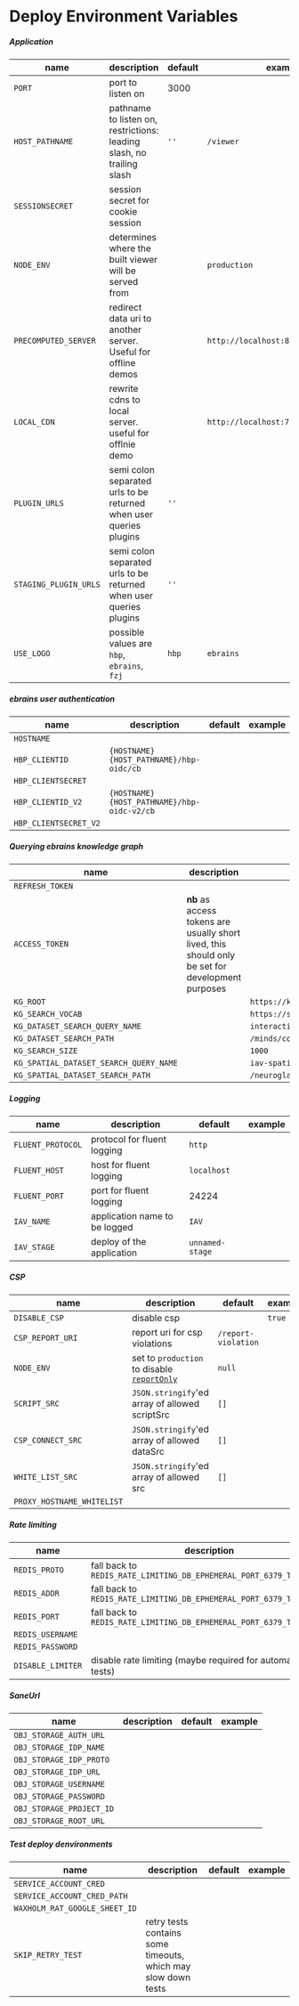 # Deploy Environment Variables

##### Application

| name | description | default | example |
| --- | --- | --- | --- |
| `PORT` | port to listen on | 3000 |
| `HOST_PATHNAME` | pathname to listen on, restrictions: leading slash, no trailing slash | `''` | `/viewer` |
| `SESSIONSECRET` | session secret for cookie session |
| `NODE_ENV` | determines where the built viewer will be served from | | `production` |
| `PRECOMPUTED_SERVER` | redirect data uri to another server. Useful for offline demos | | `http://localhost:8080/precomputed/` |
| `LOCAL_CDN` | rewrite cdns to local server. useful for offlnie demo | | `http://localhost:7080/` |
| `PLUGIN_URLS` | semi colon separated urls to be returned when user queries plugins | `''`
| `STAGING_PLUGIN_URLS` | semi colon separated urls to be returned when user queries plugins | `''`
| `USE_LOGO` | possible values are `hbp`, `ebrains`, `fzj` | `hbp` | `ebrains` |

##### ebrains user authentication

| name | description | default | example |
| --- | --- | --- | --- |
| `HOSTNAME` | 
| `HBP_CLIENTID` | `{HOSTNAME}{HOST_PATHNAME}/hbp-oidc/cb` |
| `HBP_CLIENTSECRET` |
| `HBP_CLIENTID_V2` | `{HOSTNAME}{HOST_PATHNAME}/hbp-oidc-v2/cb`
| `HBP_CLIENTSECRET_V2` | 

##### Querying ebrains knowledge graph

| name | description | default | example |
| --- | --- | --- | --- |
| `REFRESH_TOKEN` |
| `ACCESS_TOKEN` | **nb** as access tokens are usually short lived, this should only be set for development purposes 
| `KG_ROOT` | | `https://kg.humanbrainproject.eu/query` |
| `KG_SEARCH_VOCAB` | | `https://schema.hbp.eu/myQuery/` |
| `KG_DATASET_SEARCH_QUERY_NAME` | | `interactiveViewerKgQuery-v0_3` |
| `KG_DATASET_SEARCH_PATH` | | `/minds/core/dataset/v1.0.0` |
| `KG_SEARCH_SIZE` | | `1000` |
| `KG_SPATIAL_DATASET_SEARCH_QUERY_NAME` | | `iav-spatial-query-v2` |
| `KG_SPATIAL_DATASET_SEARCH_PATH` | | `/neuroglancer/seeg/coordinate/v1.0.0` | 

##### Logging

| name | description | default | example |
| --- | --- | --- | --- |
| `FLUENT_PROTOCOL` | protocol for fluent logging | `http` |
| `FLUENT_HOST` | host for fluent logging | `localhost` |
| `FLUENT_PORT` | port for fluent logging | 24224 |
| `IAV_NAME` | application name to be logged | `IAV` | 
| `IAV_STAGE` | deploy of the application | `unnamed-stage` |

##### CSP

| name | description | default | example |
| --- | --- | --- | --- |
| `DISABLE_CSP` | disable csp | | `true` |
| `CSP_REPORT_URI` | report uri for csp violations | `/report-violation` |
| `NODE_ENV` | set to `production` to disable [`reportOnly`](https://developer.mozilla.org/en-US/docs/Web/HTTP/Headers/Content-Security-Policy-Report-Only) | `null` |
| `SCRIPT_SRC` | `JSON.stringify`'ed array of allowed scriptSrc | `[]` |
| `CSP_CONNECT_SRC` | `JSON.stringify`'ed array of allowed dataSrc | `[]` |
| `WHITE_LIST_SRC` | `JSON.stringify`'ed array of allowed src | `[]` |
| `PROXY_HOSTNAME_WHITELIST` |

##### Rate limiting

| name | description | default | example |
| --- | --- | --- | --- |
| `REDIS_PROTO` | fall back to `REDIS_RATE_LIMITING_DB_EPHEMERAL_PORT_6379_TCP_PROTO` |
| `REDIS_ADDR` | fall back to `REDIS_RATE_LIMITING_DB_EPHEMERAL_PORT_6379_TCP_ADDR` |
| `REDIS_PORT` | fall back to `REDIS_RATE_LIMITING_DB_EPHEMERAL_PORT_6379_TCP_PORT` |
| `REDIS_USERNAME` |
| `REDIS_PASSWORD` |
| `DISABLE_LIMITER` | disable rate limiting (maybe required for automated tests) |

##### SaneUrl

| name | description | default | example |
| --- | --- | --- | --- |
| `OBJ_STORAGE_AUTH_URL` |
| `OBJ_STORAGE_IDP_NAME` |
| `OBJ_STORAGE_IDP_PROTO` |
| `OBJ_STORAGE_IDP_URL` |
| `OBJ_STORAGE_USERNAME` |
| `OBJ_STORAGE_PASSWORD` |
| `OBJ_STORAGE_PROJECT_ID` |
| `OBJ_STORAGE_ROOT_URL` |

##### Test deploy denvironments

| name | description | default | example |
| --- | --- | --- | --- |
| `SERVICE_ACCOUNT_CRED` | 
| `SERVICE_ACCOUNT_CRED_PATH` | 
| `WAXHOLM_RAT_GOOGLE_SHEET_ID` |
| `SKIP_RETRY_TEST` | retry tests contains some timeouts, which may slow down tests | 
